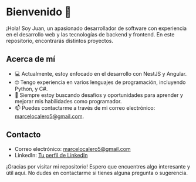 # Bienvenido 👋

¡Hola! Soy Juan, un apasionado desarrollador de software con experiencia en el desarrollo web y las tecnologías de backend y frontend. En este repositorio, encontrarás distintos proyectos.

## Acerca de mí
- 💻 Actualmente, estoy enfocado en el desarrollo con NestJS y Angular.
- 🤓 Tengo experiencia en varios lenguajes de programación, incluyendo Python, y C#.
- 🎯 Siempre estoy buscando desafíos y oportunidades para aprender y mejorar mis habilidades como programador.
- 📫 Puedes contactarme a través de mi correo electrónico: marcelocalero5@gmail.com.

## Contacto
- Correo electrónico: marcelocalero5@gmail.com
- LinkedIn: [Tu perfil de LinkedIn](https://www.linkedin.com/in/juan-calero/)

¡Gracias por visitar mi repositorio! Espero que encuentres algo interesante y útil aquí. No dudes en contactarme si tienes alguna pregunta o sugerencia.
